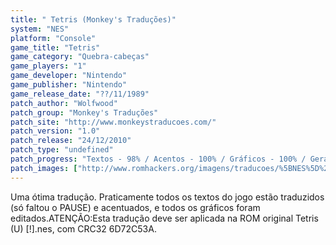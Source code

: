 ```yaml
---
title: " Tetris (Monkey's Traduções)"
system: "NES"
platform: "Console"
game_title: "Tetris"
game_category: "Quebra-cabeças"
game_players: "1"
game_developer: "Nintendo"
game_publisher: "Nintendo"
game_release_date: "??/11/1989"
patch_author: "Wolfwood"
patch_group: "Monkey's Traduções"
patch_site: "http://www.monkeystraducoes.com/"
patch_version: "1.0"
patch_release: "24/12/2010"
patch_type: "undefined"
patch_progress: "Textos - 98% / Acentos - 100% / Gráficos - 100% / Geral - 99%"
patch_images: ["http://www.romhackers.org/imagens/traducoes/%5BNES%5D%20Tetris%20-%20Monkey's%20Tradu%C3%A7%C3%B5es%20-%201.png","http://www.romhackers.org/imagens/traducoes/%5BNES%5D%20Tetris%20-%20Monkey's%20Tradu%C3%A7%C3%B5es%20-%202.png","http://www.romhackers.org/imagens/traducoes/%5BNES%5D%20Tetris%20-%20Monkey's%20Tradu%C3%A7%C3%B5es%20-%203.png"]
---
```

Uma ótima tradução. Praticamente todos os textos do jogo estão traduzidos (só faltou o PAUSE) e acentuados, e todos os gráficos foram editados.ATENÇÃO:Esta tradução deve ser aplicada na ROM original Tetris (U) [!].nes, com CRC32 6D72C53A.